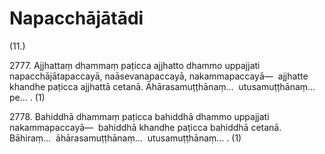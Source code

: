 

# Napacchājātādi






(11.)

2777\. Ajjhattaṃ dhammaṃ paṭicca ajjhatto dhammo uppajjati napacchājātapaccayā, naāsevanapaccayā, nakammapaccayā—  ajjhatte khandhe paṭicca ajjhattā cetanā. Āhārasamuṭṭhānaṃ…  utusamuṭṭhānaṃ…pe… . (1)

2778\. Bahiddhā dhammaṃ paṭicca bahiddhā dhammo uppajjati nakammapaccayā—  bahiddhā khandhe paṭicca bahiddhā cetanā. Bāhiraṃ…  āhārasamuṭṭhānaṃ…  utusamuṭṭhānaṃ… . (1)



